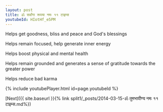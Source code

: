 ```yaml
---
layout: post
title: ॐ सर्वांगा रूपया नमः ११ टाइम्स
youtubeId: HIotHf_e5PM
---
```

 
 
Helps get goodness, bliss and peace and God's blessings
 
Helps remain focused, help generate inner energy 
 
Helps boost physical and mental health 
 
Helps remain grounded and generates a sense of gratitude towards the greater power 
 
Helps reduce bad karma
 
 
 
 


{% include youtubePlayer.html id=page.youtubeId %}
 
[Next]({{ site.baseurl }}{% link  split1/_posts/2014-03-15-ॐ तुमभावीण्य नमः ११ टाइम्स.md%})
 
